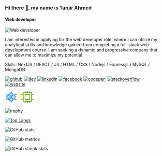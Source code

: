 ### Hi there 👋, my name is Tanjir Ahmed
#### Web developer
![Web developer](https://i.ibb.co/JpwBLHp/Neutral-Creative-Professional-Linked-In-Article-Cover-Image.png)

I am interested in applying for the web developer role, where I can utilize my analytical skills and knowledge gained from completing a full-stack web development course. I am seeking a dynamic and progressive company that can allow me to maximize my potential.

Skills: NextJS / REACT / JS / HTML / CSS / Nodejs / Expressjs / MySQL / MongoDB



[<img src='https://cdn.jsdelivr.net/npm/simple-icons@3.0.1/icons/github.svg' alt='github' height='40'>](https://github.com/ahmdshuvo)  [<img src='https://cdn.jsdelivr.net/npm/simple-icons@3.0.1/icons/dev-dot-to.svg' alt='dev' height='40'>](https://dev.to/tanjir_ahmed)  [<img src='https://cdn.jsdelivr.net/npm/simple-icons@3.0.1/icons/linkedin.svg' alt='linkedin' height='40'>](https://www.linkedin.com/in/tanjir-ahmd/)  [<img src='https://cdn.jsdelivr.net/npm/simple-icons@3.0.1/icons/facebook.svg' alt='facebook' height='40'>](https://www.facebook.com/profile.php?id=100067531152907)  [<img src='https://cdn.jsdelivr.net/npm/simple-icons@3.0.1/icons/codepen.svg' alt='codepen' height='40'>](https://codepen.io/ahmdshuvo)  [<img src='https://cdn.jsdelivr.net/npm/simple-icons@3.0.1/icons/stackoverflow.svg' alt='stackoverflow' height='40'>](https://stackoverflow.com/users/16831291/ahmed-shuvo)  [<img src='https://cdn.jsdelivr.net/npm/simple-icons@3.0.1/icons/icloud.svg' alt='website' height='40'>](https://ahmdshuvo.github.io/portfolio/)  

<a href='https://archiveprogram.github.com/'><img src='https://raw.githubusercontent.com/acervenky/animated-github-badges/master/assets/acbadge.gif' width='40' height='40'></a> <a href='https://docs.github.com/en/developers'><img src='https://raw.githubusercontent.com/acervenky/animated-github-badges/master/assets/devbadge.gif' width='40' height='40'></a> 

[![trophy](https://github-profile-trophy.vercel.app/?username=ahmdshuvo)](https://github.com/ryo-ma/github-profile-trophy)

[![Top Langs](https://github-readme-stats.vercel.app/api/top-langs/?username=ahmdshuvo)](https://github.com/anuraghazra/github-readme-stats)

![GitHub stats](https://github-readme-stats.vercel.app/api?username=ahmdshuvo&show_icons=true)  

![GitHub metrics](https://metrics.lecoq.io/ahmdshuvo)  

![GitHub streak stats](https://streak-stats.demolab.com/?user=ahmdshuvo)  

